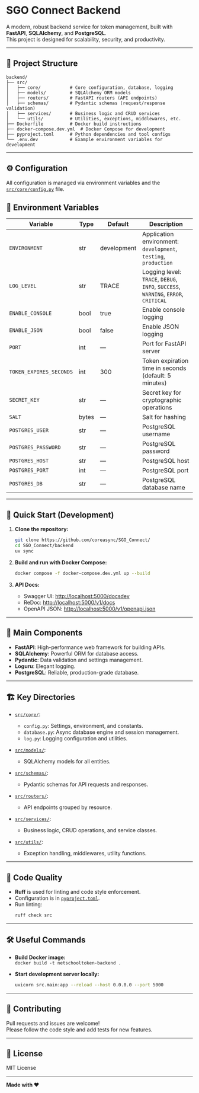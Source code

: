 # SGO Connect Backend

A modern, robust backend service for token management, built with **FastAPI**, **SQLAlchemy**, and **PostgreSQL**.  
This project is designed for scalability, security, and productivity.

---

## 📁 Project Structure

```
backend/
├── src/
│   ├── core/           # Core configuration, database, logging
│   ├── models/         # SQLAlchemy ORM models
│   ├── routers/        # FastAPI routers (API endpoints)
│   ├── schemas/        # Pydantic schemas (request/response validation)
│   ├── services/       # Business logic and CRUD services
│   └── utils/          # Utilities, exceptions, middlewares, etc.
├── Dockerfile          # Docker build instructions
├── docker-compose.dev.yml  # Docker Compose for development
├── pyproject.toml      # Python dependencies and tool configs
└── .env.dev            # Example environment variables for development
```

---

## ⚙️ Configuration

All configuration is managed via environment variables and the [`src/core/config.py`](src/core/config.py) file.

## 🌱 Environment Variables

| Variable                | Type     | Default         | Description                                               |
|-------------------------|----------|-----------------|-----------------------------------------------------------|
| `ENVIRONMENT`           | str      | development     | Application environment: `development`, `testing`, `production` |
| `LOG_LEVEL`             | str      | TRACE           | Logging level: `TRACE`, `DEBUG`, `INFO`, `SUCCESS`, `WARNING`, `ERROR`, `CRITICAL` |
| `ENABLE_CONSOLE`        | bool     | true            | Enable console logging                                    |
| `ENABLE_JSON`           | bool     | false           | Enable JSON logging                                       |
| `PORT`                  | int      | —               | Port for FastAPI server                                   |
| `TOKEN_EXPIRES_SECONDS` | int      | 300             | Token expiration time in seconds (default: 5 minutes)     |
| `SECRET_KEY`            | str      | —               | Secret key for cryptographic operations                   |
| `SALT`                  | bytes    | —               | Salt for hashing                                          |
| `POSTGRES_USER`         | str      | —               | PostgreSQL username                                       |
| `POSTGRES_PASSWORD`     | str      | —               | PostgreSQL password                                       |
| `POSTGRES_HOST`         | str      | —               | PostgreSQL host                                           |
| `POSTGRES_PORT`         | int      | —               | PostgreSQL port                                           |
| `POSTGRES_DB`           | str      | —               | PostgreSQL database name                                  |


---

## 🚀 Quick Start (Development)

1. **Clone the repository:**
   ```sh
   git clone https://github.com/coreasync/SGO_Connect/
   cd SGO_Connect/backend
   uv sync
   ```

2. **Build and run with Docker Compose:**
   ```sh
   docker compose -f docker-compose.dev.yml up --build
   ```

3. **API Docs:**
   - Swagger UI: [http://localhost:5000/docsdev](http://localhost:5000/docsdev)
   - ReDoc: [http://localhost:5000/v1/docs](http://localhost:5000/v1/docs)
   - OpenAPI JSON: [http://localhost:5000/v1/openapi.json](http://localhost:5000/v1/openapi.json)

---

## 🧩 Main Components

- **FastAPI**: High-performance web framework for building APIs.
- **SQLAlchemy**: Powerful ORM for database access.
- **Pydantic**: Data validation and settings management.
- **Loguru**: Elegant logging.
- **PostgreSQL**: Reliable, production-grade database.

---

## 🏗️ Key Directories

- [`src/core/`](src/core/):  
  - `config.py`: Settings, environment, and constants.
  - `database.py`: Async database engine and session management.
  - `log.py`: Logging configuration and utilities.

- [`src/models/`](src/models/):  
  - SQLAlchemy models for all entities.

- [`src/schemas/`](src/schemas/):  
  - Pydantic schemas for API requests and responses.

- [`src/routers/`](src/routers/):  
  - API endpoints grouped by resource.

- [`src/services/`](src/services/):  
  - Business logic, CRUD operations, and service classes.

- [`src/utils/`](src/utils/):  
  - Exception handling, middlewares, utility functions.

---

## 📝 Code Quality

- **Ruff** is used for linting and code style enforcement.
- Configuration is in [`pyproject.toml`](pyproject.toml).
- Run linting:
  ```sh
  ruff check src
  ```

---

## 🛠️ Useful Commands

- **Build Docker image:**  
  `docker build -t netschooltoken-backend .`

- **Start development server locally:**  
  ```sh
  uvicorn src.main:app --reload --host 0.0.0.0 --port 5000
  ```

---

## 🤝 Contributing

Pull requests and issues are welcome!  
Please follow the code style and add tests for new features.

---

## 📝 License

MIT License

---

**Made with ❤️**